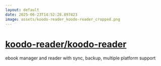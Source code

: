 ```yaml
---
layout: default
date: 2025-06-23T14:52:28.897423
image: assets/koodo-reader_koodo-reader_cropped.png
---
```


# [koodo-reader/koodo-reader](https://github.com/koodo-reader/koodo-reader)

ebook manager and reader with sync, backup, multiple platform support
